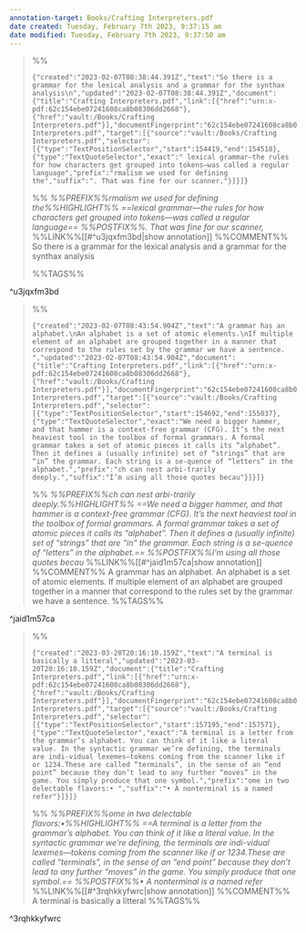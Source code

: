 ```yaml
---
annotation-target: Books/Crafting Interpreters.pdf
date created: Tuesday, February 7th 2023, 9:37:15 am
date modified: Tuesday, February 7th 2023, 9:37:50 am
---
```



>%%
>```annotation-json
>{"created":"2023-02-07T08:38:44.391Z","text":"So there is a grammar for the lexical analysis and a grammar for the synthax analysis\n","updated":"2023-02-07T08:38:44.391Z","document":{"title":"Crafting Interpreters.pdf","link":[{"href":"urn:x-pdf:62c154ebe07241608ca8b08306dd2668"},{"href":"vault:/Books/Crafting Interpreters.pdf"}],"documentFingerprint":"62c154ebe07241608ca8b08306dd2668"},"uri":"vault:/Books/Crafting Interpreters.pdf","target":[{"source":"vault:/Books/Crafting Interpreters.pdf","selector":[{"type":"TextPositionSelector","start":154419,"end":154518},{"type":"TextQuoteSelector","exact":" lexical grammar—the rules for how characters get grouped into tokens—was called a regular language","prefix":"rmalism we used for defining the","suffix":". That was fine for our scanner,"}]}]}
>```
>%%
>*%%PREFIX%%rmalism we used for defining the%%HIGHLIGHT%% ==lexical grammar—the rules for how characters get grouped into tokens—was called a regular language== %%POSTFIX%%. That was fine for our scanner,*
>%%LINK%%[[#^u3jqxfm3bd|show annotation]]
>%%COMMENT%%
>So there is a grammar for the lexical analysis and a grammar for the synthax analysis
>
>%%TAGS%%
>
^u3jqxfm3bd


>%%
>```annotation-json
>{"created":"2023-02-07T08:43:54.904Z","text":"A grammar has an alphabet.\nAn alphabet is a set of atomic elements.\nIf multiple element of an alphabet are grouped together in a manner that correspond to the rules set by the grammar we have a sentence. ","updated":"2023-02-07T08:43:54.904Z","document":{"title":"Crafting Interpreters.pdf","link":[{"href":"urn:x-pdf:62c154ebe07241608ca8b08306dd2668"},{"href":"vault:/Books/Crafting Interpreters.pdf"}],"documentFingerprint":"62c154ebe07241608ca8b08306dd2668"},"uri":"vault:/Books/Crafting Interpreters.pdf","target":[{"source":"vault:/Books/Crafting Interpreters.pdf","selector":[{"type":"TextPositionSelector","start":154692,"end":155037},{"type":"TextQuoteSelector","exact":"We need a bigger hammer, and that hammer is a context-free grammar (CFG). It’s the next heaviest tool in the toolbox of formal grammars. A formal grammar takes a set of atomic pieces it calls its “alphabet”. Then it defines a (usually infinite) set of “strings” that are “in” the grammar. Each string is a se-quence of “letters” in the alphabet.","prefix":"ch can nest arbi-trarily deeply.","suffix":"I’m using all those quotes becau"}]}]}
>```
>%%
>*%%PREFIX%%ch can nest arbi-trarily deeply.%%HIGHLIGHT%% ==We need a bigger hammer, and that hammer is a context-free grammar (CFG). It’s the next heaviest tool in the toolbox of formal grammars. A formal grammar takes a set of atomic pieces it calls its “alphabet”. Then it defines a (usually infinite) set of “strings” that are “in” the grammar. Each string is a se-quence of “letters” in the alphabet.== %%POSTFIX%%I’m using all those quotes becau*
>%%LINK%%[[#^jaid1m57ca|show annotation]]
>%%COMMENT%%
>A grammar has an alphabet.
>An alphabet is a set of atomic elements.
>If multiple element of an alphabet are grouped together in a manner that correspond to the rules set by the grammar we have a sentence. 
>%%TAGS%%
>
^jaid1m57ca


>%%
>```annotation-json
>{"created":"2023-03-20T20:16:10.159Z","text":"A terminal is basically a litteral","updated":"2023-03-20T20:16:10.159Z","document":{"title":"Crafting Interpreters.pdf","link":[{"href":"urn:x-pdf:62c154ebe07241608ca8b08306dd2668"},{"href":"vault:/Books/Crafting Interpreters.pdf"}],"documentFingerprint":"62c154ebe07241608ca8b08306dd2668"},"uri":"vault:/Books/Crafting Interpreters.pdf","target":[{"source":"vault:/Books/Crafting Interpreters.pdf","selector":[{"type":"TextPositionSelector","start":157195,"end":157571},{"type":"TextQuoteSelector","exact":"A terminal is a letter from the grammar’s alphabet. You can think of it like a literal value. In the syntactic grammar we’re defining, the terminals are indi-vidual lexemes—tokens coming from the scanner like if or 1234.These are called “terminals”, in the sense of an “end point” because they don’t lead to any further “moves” in the game. You simply produce that one symbol.","prefix":"ome in two delectable flavors:• ","suffix":"• A nonterminal is a named refer"}]}]}
>```
>%%
>*%%PREFIX%%ome in two delectable flavors:•%%HIGHLIGHT%% ==A terminal is a letter from the grammar’s alphabet. You can think of it like a literal value. In the syntactic grammar we’re defining, the terminals are indi-vidual lexemes—tokens coming from the scanner like if or 1234.These are called “terminals”, in the sense of an “end point” because they don’t lead to any further “moves” in the game. You simply produce that one symbol.== %%POSTFIX%%• A nonterminal is a named refer*
>%%LINK%%[[#^3rqhkkyfwrc|show annotation]]
>%%COMMENT%%
>A terminal is basically a litteral
>%%TAGS%%
>
^3rqhkkyfwrc
